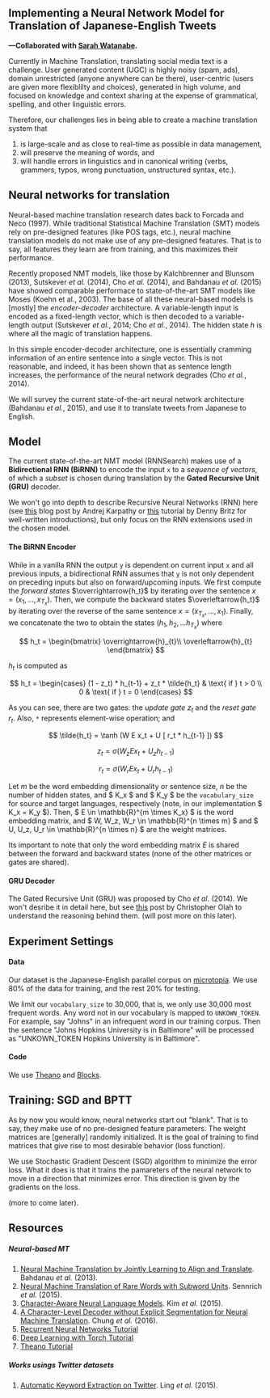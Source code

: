 ## Implementing a Neural Network Model for Translation of Japanese-English Tweets

**—Collaborated with [Sarah Watanabe](https://github.com/swatana3).**

Currently in Machine Translation, translating social media text is a challenge. User generated content (UGC) is highly noisy (spam, ads), domain unrestricted (anyone anywhere can be there), user-centric (users are given more flexiblilty and choices), generated in high volume, and focused on knowledge and context sharing at the expense of grammatical, spelling, and other linguistic errors.

Therefore, our challenges lies in being able to create a machine translation system that

1. is large-scale and as close to real-time as possible in 
data management,
2. will preserve the meaning of words, and
3. will handle errors in linguistics and in canonical writing (verbs, grammers, typos, wrong punctuation, unstructured syntax, etc.).


## Neural networks for translation

Neural-based machine translation research dates back to Forcada and Neco (1997). While traditional Statistical Machine Translation (SMT) models rely on pre-designed features (like POS tags, etc.), neural machine translation models do not make use of any pre-designed features. That is to say, all features they learn are from training, and this maximizes their performance.

Recently proposed NMT models, like those by Kalchbrenner and Blunsom (2013), Sutskever *et al.* (2014), Cho *et al.* (2014), and Bahdanau *et al.* (2015) have showed comparable performace to state-of-the-art SMT models like Moses (Koehn et al., 2003). The base of all these neural-based models is [mostly] the *encoder-decoder* architecture. A variable-length input is encoded as a fixed-length vector, which is then decoded to a variable-length output (Sutskever *et al.*, 2014; Cho *et al.*, 2014). The hidden state *h* is where all the magic of translation happens.

In this simple encoder-decoder architecture, one is essentially cramming information of an entire sentence into a single vector. This is not reasonable, and indeed, it has been shown that as sentence length increases, the performance of the neural network degrades (Cho *et al.*, 2014).

We will survey the current state-of-the-art neural network architecture (Bahdanau *et al.*, 2015), and use it to translate tweets from Japanese to English.

## Model

The current state-of-the-art NMT model (RNNSearch) makes use of a **Bidirectional RNN (BiRNN)** to encode the input `x` to a *sequence of vectors*, of which a *subset* is chosen during translation by the **Gated Recursive Unit (GRU)** decoder.

We won't go into depth to describe Recursive Neural Networks (RNN) here (see [this](http://karpathy.github.io/2015/05/21/rnn-effectiveness/) blog post by Andrej Karpathy or [this](http://www.wildml.com/2015/09/recurrent-neural-networks-tutorial-part-1-introduction-to-rnns/) tutorial by Denny Britz for well-written introductions), but only focus on the RNN extensions used in the chosen model.

#### The BiRNN Encoder

While in a vanilla RNN the output `y` is dependent on current input `x` and all previous inputs, a bidirectional RNN assumes that `y` is not only dependent on preceding inputs but also on forward/upcoming inputs. We first compute the *forward states* $\overrightarrow{h_t}$ by iterating over the sentence $x = (x_1,...,x_{T_x})$. Then, we compute the backward states $\overleftarrow{h_t}$ by iterating over the reverse of the same sentence $x = (x_{T_x},...,x_1)$. Finally, we concatenate the two to obtain the states $(h_1,h_2,...h_{T_x})$ where

$$ h_t = 
\begin{bmatrix}
\overrightarrow{h}_{t}\\ 
\overleftarrow{h}_{t}
\end{bmatrix} $$

$h_t$ is computed as

$$ h_t = 
\begin{cases}
(1 - z_t) * h_{t-1} + z_t * \tilde{h_t} & \text{ if } t > 0 \\
0 & \text{ if } t = 0
\end{cases} $$

As you can see, there are two gates: the *update gate* $z_t$ and the *reset gate* $r_t$. Also, `*` represents element-wise operation; and

$$ \tilde{h_t} = \tanh (W E x_t + U [ r_t * h_{t-1} ]) $$

$$ z_t = \sigma (W_z E x_t + U_z h_{t-1} ) $$

$$ r_t = \sigma (W_r E x_t + U_r h_{t-1} ) $$

Let *m* be the word embedding dimensionality or sentence size, *n* be the number of hidden states, and $ K_x $ and $ K_y $ be the `vocabulary_size` for source and target languages, respectively (note, in our implementation $ K_x = K_y $). Then, $ E \in \mathbb{R}^{m \times K_x} $ is the word embedding matrix, and $ W, W_z, W_r \in \mathbb{R}^{n \times m} $ and $ U, U_z, U_r \in \mathbb{R}^{n \times n} $ are the weight matrices.

Its important to note that only the word embedding matrix *E* is shared between the forward and backward states (none of the other matrices or gates are shared).

#### GRU Decoder

The Gated Recursive Unit (GRU) was proposed by Cho *et al.* (2014). We won't desribe it in detail here, but see [this](http://colah.github.io/posts/2015-08-Understanding-LSTMs/) post by Christopher Olah to understand the reasoning behind them. (will post more on this later).

## Experiment Settings

#### Data

Our dataset is the Japanese-English parallel corpus on [microtopia](http://www.cs.cmu.edu/~lingwang/microtopia/). We use 80% of the data for training, and the rest 20% for testing.

We limit our `vocabulary_size` to 30,000, that is, we only use 30,000 most frequent words. Any word not in our vocabulary is mapped to `UNKOWN_TOKEN`. For example, say "Johns" in an infrequent word in our training corpus. Then the sentence "Johns Hopkins University is in Baltimore" will be processed as "UNKOWN_TOKEN Hopkins University is in Baltimore".

#### Code

We use [Theano](http://deeplearning.net/software/theano/) and [Blocks](http://blocks.readthedocs.org/en/latest/).

## Training: SGD and BPTT

As by now you would know, neural networks start out "blank". That is to say, they make use of no pre-designed feature parameters. The weight matrices are [generally] randomly initialized. It is the goal of training to find matrices that give rise to most desirable behavior (loss function).

We use Stochastic Gradient Descent (SGD) algorithm to minimize the error loss.  What it does is that it trains the pamareters of the neural network to move in a direction that minimizes error. This direction is given by the gradients on the loss.

(more to come later).

## Resources

##### Neural-based MT
1. [Neural Machine Translation by Jointly Learning to Align and Translate](http://arxiv.org/pdf/1409.0473.pdf). Bahdanau *et al.* (2013).
2. [Neural Machine Translation of Rare Words with Subword Units](http://arxiv.org/pdf/1508.07909v3.pdf). Sennrich *et al.* (2015).
3. [Character-Aware Neural Language Models](http://arxiv.org/pdf/1508.06615.pdf). Kim *et al.* (2015).
4. [A Character-Level Decoder without Explicit Segmentation for Neural Machine Translation](http://arxiv.org/pdf/1603.06147.pdf). Chung *et al.* (2016).
5. [Recurrent Neural Networks Tutorial](http://www.wildml.com/2015/09/recurrent-neural-networks-tutorial-part-1-introduction-to-rnns/)
6. [Deep Learning with Torch Tutorial](https://github.com/soumith/cvpr2015/blob/master/Deep%20Learning%20with%20Torch.ipynb)
7. [Theano Tutorial](http://nbviewer.jupyter.org/github/craffel/theano-tutorial/blob/master/Theano%20Tutorial.ipynb)

##### Works usings Twitter datasets
1. [Automatic Keyword Extraction on Twitter](http://www.cs.cmu.edu/~lingwang/papers/acl2015-3.pdf). Ling *et al.* (2015).
